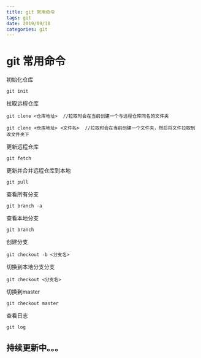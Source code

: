 ```yaml
---
title: git 常用命令
tags: git
date: 2019/09/18
categories: git
---
```


# git 常用命令

初始化仓库

    git init

拉取远程仓库

    git clone <仓库地址>  //拉取时会在当前创建一个与远程仓库同名的文件夹

    git clone <仓库地址> <文件名>  //拉取时会在当前创建一个文件夹，然后将文件拉取到改文件夹下

更新远程仓库

    git fetch

更新并合并远程仓库到本地

    git pull

查看所有分支

    git branch -a

查看本地分支

    git branch

创建分支

    git checkout -b <分支名>

切换到本地分支分支

    git checkout <分支名>

切换到master

    git checkout master

查看日志

    git log






## 持续更新中。。。